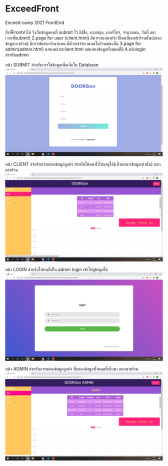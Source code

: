 # ExceedFront
Exceed camp 2021 FrontEnd

สิ่งที่Frontทำได้
1.เก็บข้อมูลคนที่ submit ไว้ มี(ชื่อ, นามสกุล, เบอร์โทร, จำนวนคน, วันที่ และเวลาที่submit)
2.page for user (client.html) มีตารางแสดงประวัติคนที่เคยเข้าร้านนั้น(แสดงข้อมูลบางส่วน) มีกราฟแสดงจำนวนคน มีตัวเลขจำนวนคนในร้านขณะนั้น
3.page for admin(admin.html) แสดงคล้ายclient.html แต่แสดงข้อมูลทั้งหมดที่มี
4.หน้าlogin สำหรับadmin

หน้า SUBMIT สำหรับการใส่ข้อมูลเพื่อเก็บใน Database
![SUBMIT](./inform.jpg)

หน้า CLIENT สำหรับการแสดงข้อมูลลูกค้า สำหรับให้คนทั่วไปมาดูได้(เห็ฯแค่บางข้อมูลเท่านั้น) แยกตามร้าน
![CLIENT](./client.jpg)

หน้า LOGIN สำหรับให้คนที่เป็น admin login เข้าไปดูข้อมูลได้
![LOGIN](./loginsuccess.jpg)

หน้า ADMIN สำหรับการแสดงข้อมูลลูกค้า ที่แสดงข้อมูลทั้งหมดที่เก็บมา แยกตามร้าน
![ADMIN](./admin.jpg)

